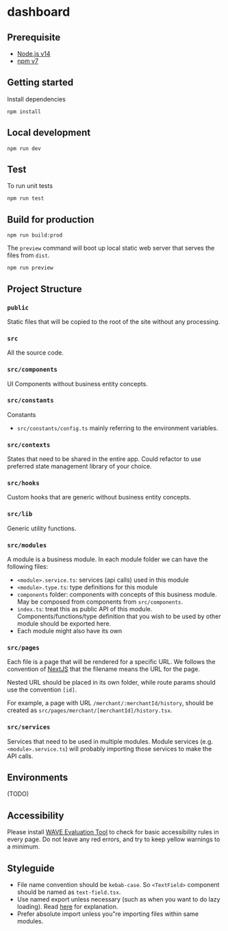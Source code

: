 # dashboard

## Prerequisite
- [Node.js v14](https://nodejs.org/en/)
- [npm v7](https://github.blog/2021-02-02-npm-7-is-now-generally-available/)

## Getting started
Install dependencies
```
npm install
```

## Local development
```
npm run dev
```

## Test
To run unit tests
```
npm run test
```

## Build for production
```
npm run build:prod
```

The `preview` command will boot up local static web server that serves the files from `dist`.
```
npm run preview
```

## Project Structure

### `public`

Static files that will be copied to the root of the site without any processing.

### `src`

All the source code.

### `src/components`

UI Components without business entity concepts.

### `src/constants`

Constants

- `src/constants/config.ts` mainly referring to the environment variables.

### `src/contexts`

States that need to be shared in the entire app. Could refactor to use preferred state management library of your choice.

### `src/hooks`

Custom hooks that are generic without business entity concepts.

### `src/lib`

Generic utility functions.

### `src/modules`

A module is a business module. In each module folder we can have the following files:

- `<module>.service.ts`: services (api calls) used in this module
- `<module>.type.ts`: type definitions for this module
- `components` folder: components with concepts of this business module. May be composed from components from `src/components`.
- `index.ts`: treat this as public API of this module. Components/functions/type definition that you wish to be used by other module should be exported here.
- Each module might also have its own

### `src/pages`

Each file is a page that will be rendered for a specific URL. We follows the convention of [NextJS] that the filename means the URL for the page.

Nested URL should be placed in its own folder, while route params should use the convention `[id]`.

For example, a page with URL `/merchant/:merchantId/history`, should be created as `src/pages/merchant/[merchantId]/history.tsx`.

### `src/services`

Services that need to be used in multiple modules.
Module services (e.g. `<module>.service.ts`) will probably importing those services to make the API calls.

## Environments
(TODO)

## Accessibility
Please install [WAVE Evaluation Tool](https://www.accessibility-developer-guide.com/setup/browsers/chrome/wave-toolbar/) to check for basic accessibility rules in every page.
Do not leave any red errors, and try to keep yellow warnings to a minimum.

## Styleguide

- File name convention should be `kebab-case`. So `<TextField>` component should be named as `text-field.tsx`.
- Use named export unless necessary (such as when you want to do lazy loading). Read [here][stop-export-default] for explanation.
- Prefer absolute import unless you"re importing files within same modules.

[nextjs]: https://nextjs.org/
[stop-export-default]: https://humanwhocodes.com/blog/2019/01/stop-using-default-exports-javascript-module/
